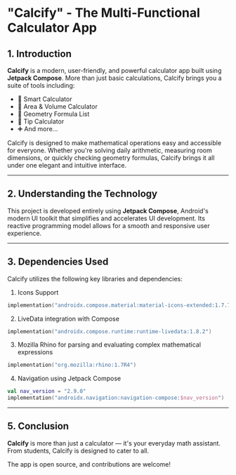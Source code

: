 # "Calcify" - The Multi-Functional Calculator App

## 1. Introduction

**Calcify** is a modern, user-friendly, and powerful calculator app built using **Jetpack Compose**. More than just basic calculations, Calcify brings you a suite of tools including:

- 🧮 Smart Calculator  
- 📏 Area & Volume Calculator  
- 📐 Geometry Formula List  
- 💸 Tip Calculator  
- ➕ And more...
  
Calcify is designed to make mathematical operations easy and accessible for everyone. Whether you're solving daily arithmetic, measuring room dimensions, or quickly checking geometry formulas, Calcify brings it all under one elegant and intuitive interface.

---

## 2. Understanding the Technology

This project is developed entirely using **Jetpack Compose**, Android's modern UI toolkit that simplifies and accelerates UI development. Its reactive programming model allows for a smooth and responsive user experience.

---

## 3. Dependencies Used

Calcify utilizes the following key libraries and dependencies:

1. Icons Support  

``` kotlin
implementation("androidx.compose.material:material-icons-extended:1.7.7")
```

2. LiveData integration with Compose

``` Kotlin
implementation("androidx.compose.runtime:runtime-livedata:1.8.2")
```

3. Mozilla Rhino for parsing and evaluating complex mathematical expressions

``` Kotlin
implementation("org.mozilla:rhino:1.7R4")
```

4. Navigation using Jetpack Compose

``` Kotlin
val nav_version = "2.9.0"
implementation("androidx.navigation:navigation-compose:$nav_version")
```
---

## 5. Conclusion

**Calcify** is more than just a calculator — it's your everyday math assistant.  From students, Calcify is designed to cater to all.

The app is open source, and contributions are welcome!

